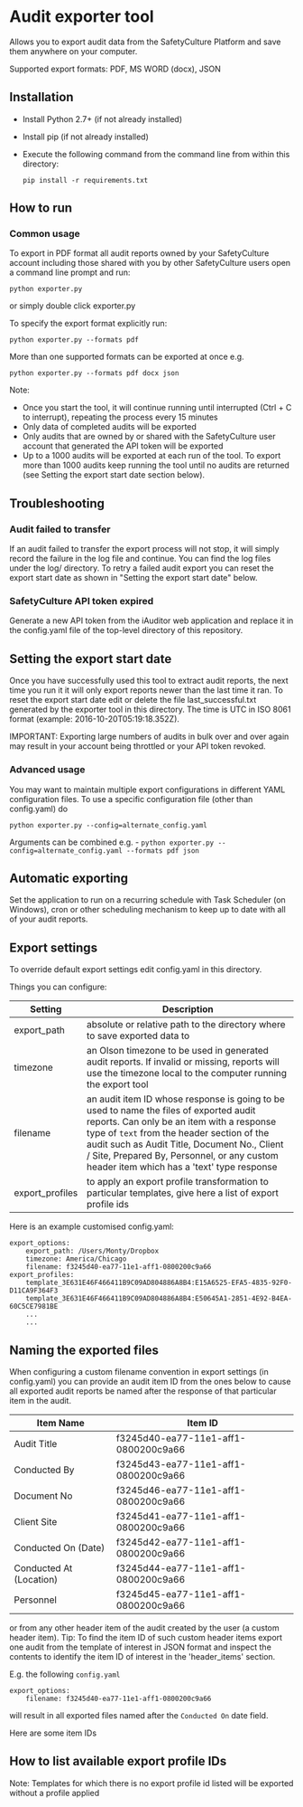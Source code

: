 # Audit exporter tool

Allows you to export audit data from the SafetyCulture Platform and save them anywhere on your computer.

Supported export formats: PDF, MS WORD (docx), JSON

## Installation

  - Install Python 2.7+ (if not already installed)
  - Install pip (if not already installed)
  - Execute the following command from the command line from within this directory:

    ``pip install -r requirements.txt``

## How to run

### Common usage

To export in PDF format all audit reports owned by your SafetyCulture account including those shared with you by other SafetyCulture users open a command line prompt and run:

```
python exporter.py
```

or simply double click exporter.py

To specify the export format explicitly run:

```
python exporter.py --formats pdf
```

More than one supported formats can be exported at once e.g.

```
python exporter.py --formats pdf docx json
```

Note:
* Once you start the tool, it will continue running until interrupted (Ctrl + C to interrupt), repeating the process every 15 minutes
* Only data of completed audits will be exported
* Only audits that are owned by or shared with the SafetyCulture user account that generated the API token will be exported
* Up to a 1000 audits will be exported at each run of the tool. To export more than 1000 audits keep running the tool until no audits are returned (see Setting the export start date section below).

## Troubleshooting

### Audit failed to transfer

If an audit failed to transfer the export process will not stop, it will simply record the failure in the log file and continue. You can find the log files under the log/ directory. To retry a failed audit export you can reset the export start date as shown in "Setting the export start date" below.

### SafetyCulture API token expired

Generate a new API token from the iAuditor web application and replace it in the config.yaml file of the top-level directory of this repository.

## Setting the export start date

Once you have successfully used this tool to extract audit reports, the next time you run it it will only export reports newer than the last time it ran. To reset the export start date edit or delete the file last_successful.txt generated by the exporter tool in this directory. The time is UTC in ISO 8061 format (example: 2016-10-20T05:19:18.352Z).

IMPORTANT: Exporting large numbers of audits in bulk over and over again may result in your account being throttled or your API token revoked.

### Advanced usage

You may want to maintain multiple export configurations in different YAML configuration files. To use a specific configuration file (other than config.yaml) do

```
python exporter.py --config=alternate_config.yaml
```

Arguments can be combined e.g. - `python exporter.py --config=alternate_config.yaml --formats pdf json`

## Automatic exporting

Set the application to run on a recurring schedule with Task Scheduler (on Windows), cron or other scheduling mechanism to keep up to date with all of your audit reports.

## Export settings

To override default export settings edit config.yaml in this directory.

Things you can configure:

|  Setting | Description  |
|---|---|
| export_path  | absolute or relative path to the directory where to save exported data to  |
| timezone |  an Olson timezone to be used in generated audit reports. If invalid or missing, reports will use the timezone local to the computer running the export tool |
| filename  |  an audit item ID whose response is going to be used to name the files of exported audit reports. Can only be an item with a response type of `text` from the header section of the audit such as Audit Title, Document No., Client / Site, Prepared By, Personnel, or any custom header item which has a 'text' type response |
| export_profiles  | to apply an export profile transformation to particular templates, give here a list of export profile ids

Here is an example customised config.yaml:

```
export_options:
    export_path: /Users/Monty/Dropbox
    timezone: America/Chicago
    filename: f3245d40-ea77-11e1-aff1-0800200c9a66
export_profiles:
    template_3E631E46F466411B9C09AD804886A8B4:E15A6525-EFA5-4835-92F0-D11CA9F364F3
    template_3E631E46F466411B9C09AD804886A8B4:E50645A1-2851-4E92-B4EA-60C5CE7981BE
    ...
    ...
```

## Naming the exported files

When configuring a custom filename convention in export settings (in config.yaml) you can provide an audit item ID from the ones below to cause all exported audit reports be named after the response of that particular item in the audit.

| Item Name| Item ID|
|---|---|
|Audit Title |f3245d40-ea77-11e1-aff1-0800200c9a66|
|Conducted By |f3245d43-ea77-11e1-aff1-0800200c9a66|
|Document No |f3245d46-ea77-11e1-aff1-0800200c9a66|
|Client Site |f3245d41-ea77-11e1-aff1-0800200c9a66|
|Conducted On (Date) |f3245d42-ea77-11e1-aff1-0800200c9a66|
|Conducted At (Location) |f3245d44-ea77-11e1-aff1-0800200c9a66|
|Personnel |f3245d45-ea77-11e1-aff1-0800200c9a66|

or from any other header item of the audit created by the user (a custom header item). Tip: To find the item ID of such custom header items export one audit from the template of interest in JSON format and inspect the contents to identify the item ID of interest in the 'header_items' section.


E.g. the following `config.yaml`

```
export_options:
    filename: f3245d40-ea77-11e1-aff1-0800200c9a66
```

will result in all exported files named after the `Conducted On` date field.

Here are some item IDs

  
## How to list available export profile IDs

<TODO>

Note: Templates for which there is no export profile id listed will be exported without a profile applied

